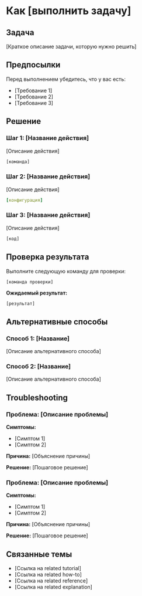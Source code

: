 # Как [выполнить задачу]

## Задача

[Краткое описание задачи, которую нужно решить]

## Предпосылки

Перед выполнением убедитесь, что у вас есть:
- [Требование 1]
- [Требование 2]
- [Требование 3]

## Решение

### Шаг 1: [Название действия]

[Описание действия]

```bash
[команда]
```

### Шаг 2: [Название действия]

[Описание действия]

```yaml
[конфигурация]
```

### Шаг 3: [Название действия]

[Описание действия]

```python
[код]
```

## Проверка результата

Выполните следующую команду для проверки:

```bash
[команда проверки]
```

**Ожидаемый результат:**
```
[результат]
```

## Альтернативные способы

### Способ 1: [Название]

[Описание альтернативного способа]

### Способ 2: [Название]

[Описание альтернативного способа]

## Troubleshooting

### Проблема: [Описание проблемы]

**Симптомы:**
- [Симптом 1]
- [Симптом 2]

**Причина:**
[Объяснение причины]

**Решение:**
[Пошаговое решение]

### Проблема: [Описание проблемы]

**Симптомы:**
- [Симптом 1]
- [Симптом 2]

**Причина:**
[Объяснение причины]

**Решение:**
[Пошаговое решение]

## Связанные темы

- [Ссылка на related tutorial]
- [Ссылка на related how-to]
- [Ссылка на related reference]
- [Ссылка на related explanation]
